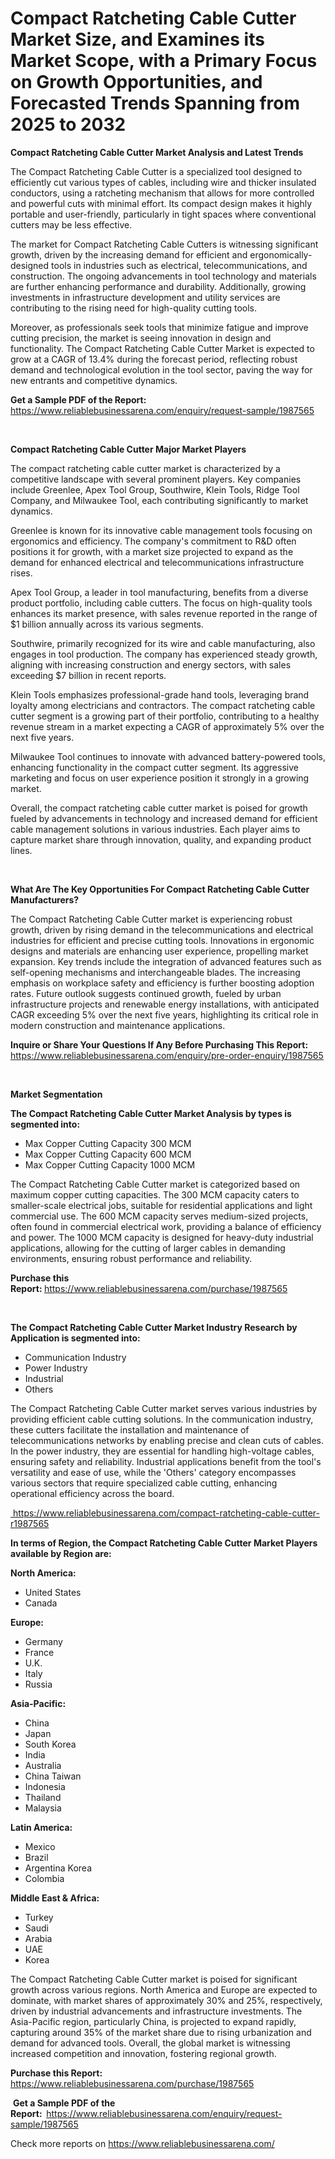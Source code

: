 <p><h1>Compact Ratcheting Cable Cutter Market Size, and Examines its Market Scope, with a Primary Focus on Growth Opportunities, and Forecasted Trends Spanning from 2025 to 2032</h1></p><p><strong>Compact Ratcheting Cable Cutter Market Analysis and Latest Trends</strong></p>
<p><p>The Compact Ratcheting Cable Cutter is a specialized tool designed to efficiently cut various types of cables, including wire and thicker insulated conductors, using a ratcheting mechanism that allows for more controlled and powerful cuts with minimal effort. Its compact design makes it highly portable and user-friendly, particularly in tight spaces where conventional cutters may be less effective.</p><p>The market for Compact Ratcheting Cable Cutters is witnessing significant growth, driven by the increasing demand for efficient and ergonomically-designed tools in industries such as electrical, telecommunications, and construction. The ongoing advancements in tool technology and materials are further enhancing performance and durability. Additionally, growing investments in infrastructure development and utility services are contributing to the rising need for high-quality cutting tools.</p><p>Moreover, as professionals seek tools that minimize fatigue and improve cutting precision, the market is seeing innovation in design and functionality. The Compact Ratcheting Cable Cutter Market is expected to grow at a CAGR of 13.4% during the forecast period, reflecting robust demand and technological evolution in the tool sector, paving the way for new entrants and competitive dynamics.</p></p>
<p><strong>Get a Sample PDF of the Report:&nbsp;</strong> <a href="https://www.reliablebusinessarena.com/enquiry/request-sample/1987565?utm_campaign=2819&utm_medium=2&utm_source=Github&utm_content=ia&utm_term=02032025&utm_id=compact-ratcheting-cable-cutter">https://www.reliablebusinessarena.com/enquiry/request-sample/1987565</a></p>
<p>&nbsp;</p>
<p><strong>Compact Ratcheting Cable Cutter Major Market Players</strong></p>
<p><p>The compact ratcheting cable cutter market is characterized by a competitive landscape with several prominent players. Key companies include Greenlee, Apex Tool Group, Southwire, Klein Tools, Ridge Tool Company, and Milwaukee Tool, each contributing significantly to market dynamics.</p><p>Greenlee is known for its innovative cable management tools focusing on ergonomics and efficiency. The company's commitment to R&D often positions it for growth, with a market size projected to expand as the demand for enhanced electrical and telecommunications infrastructure rises.</p><p>Apex Tool Group, a leader in tool manufacturing, benefits from a diverse product portfolio, including cable cutters. The focus on high-quality tools enhances its market presence, with sales revenue reported in the range of $1 billion annually across its various segments.</p><p>Southwire, primarily recognized for its wire and cable manufacturing, also engages in tool production. The company has experienced steady growth, aligning with increasing construction and energy sectors, with sales exceeding $7 billion in recent reports.</p><p>Klein Tools emphasizes professional-grade hand tools, leveraging brand loyalty among electricians and contractors. The compact ratcheting cable cutter segment is a growing part of their portfolio, contributing to a healthy revenue stream in a market expecting a CAGR of approximately 5% over the next five years.</p><p>Milwaukee Tool continues to innovate with advanced battery-powered tools, enhancing functionality in the compact cutter segment. Its aggressive marketing and focus on user experience position it strongly in a growing market.</p><p>Overall, the compact ratcheting cable cutter market is poised for growth fueled by advancements in technology and increased demand for efficient cable management solutions in various industries. Each player aims to capture market share through innovation, quality, and expanding product lines.</p></p>
<p>&nbsp;</p>
<p><strong>What Are The Key Opportunities For Compact Ratcheting Cable Cutter Manufacturers?</strong></p>
<p><p>The Compact Ratcheting Cable Cutter market is experiencing robust growth, driven by rising demand in the telecommunications and electrical industries for efficient and precise cutting tools. Innovations in ergonomic designs and materials are enhancing user experience, propelling market expansion. Key trends include the integration of advanced features such as self-opening mechanisms and interchangeable blades. The increasing emphasis on workplace safety and efficiency is further boosting adoption rates. Future outlook suggests continued growth, fueled by urban infrastructure projects and renewable energy installations, with anticipated CAGR exceeding 5% over the next five years, highlighting its critical role in modern construction and maintenance applications.</p></p>
<p><strong>Inquire or Share Your Questions If Any Before Purchasing This Report:</strong> <a href="https://www.reliablebusinessarena.com/enquiry/pre-order-enquiry/1987565?utm_campaign=2819&utm_medium=2&utm_source=Github&utm_content=ia&utm_term=02032025&utm_id=compact-ratcheting-cable-cutter">https://www.reliablebusinessarena.com/enquiry/pre-order-enquiry/1987565</a></p>
<p>&nbsp;</p>
<p><strong>Market Segmentation</strong></p>
<p><strong>The Compact Ratcheting Cable Cutter Market Analysis by types is segmented into:</strong></p>
<p><ul><li>Max Copper Cutting Capacity 300 MCM</li><li>Max Copper Cutting Capacity 600 MCM</li><li>Max Copper Cutting Capacity 1000 MCM</li></ul></p>
<p><p>The Compact Ratcheting Cable Cutter market is categorized based on maximum copper cutting capacities. The 300 MCM capacity caters to smaller-scale electrical jobs, suitable for residential applications and light commercial use. The 600 MCM capacity serves medium-sized projects, often found in commercial electrical work, providing a balance of efficiency and power. The 1000 MCM capacity is designed for heavy-duty industrial applications, allowing for the cutting of larger cables in demanding environments, ensuring robust performance and reliability.</p></p>
<p><strong>Purchase this Report:&nbsp;</strong><a href="https://www.reliablebusinessarena.com/purchase/1987565?utm_campaign=2819&utm_medium=2&utm_source=Github&utm_content=ia&utm_term=02032025&utm_id=compact-ratcheting-cable-cutter">https://www.reliablebusinessarena.com/purchase/1987565</a></p>
<p>&nbsp;</p>
<p><strong>The Compact Ratcheting Cable Cutter Market Industry Research by Application is segmented into:</strong></p>
<p><ul><li>Communication Industry</li><li>Power Industry</li><li>Industrial</li><li>Others</li></ul></p>
<p><p>The Compact Ratcheting Cable Cutter market serves various industries by providing efficient cable cutting solutions. In the communication industry, these cutters facilitate the installation and maintenance of telecommunications networks by enabling precise and clean cuts of cables. In the power industry, they are essential for handling high-voltage cables, ensuring safety and reliability. Industrial applications benefit from the tool's versatility and ease of use, while the 'Others' category encompasses various sectors that require specialized cable cutting, enhancing operational efficiency across the board.</p></p>
<p><a href="https://www.reliablebusinessarena.com/compact-ratcheting-cable-cutter-r1987565?utm_campaign=2819&utm_medium=2&utm_source=Github&utm_content=ia&utm_term=02032025&utm_id=compact-ratcheting-cable-cutter">&nbsp;https://www.reliablebusinessarena.com/compact-ratcheting-cable-cutter-r1987565</a></p>
<p><strong>In terms of Region, the Compact Ratcheting Cable Cutter Market Players available by Region are:</strong></p>
<p>
    <p> <strong> North America: </strong>
        <ul>
            <li>United States</li>
            <li>Canada</li>
        </ul>
        </p> 
    <p> <strong> Europe: </strong>
        <ul>
            <li>Germany</li>
            <li>France</li>
            <li>U.K.</li>
            <li>Italy</li>
            <li>Russia</li>
        </ul>
        </p> 
    <p> <strong> Asia-Pacific: </strong>
        <ul>
            <li>China</li>
            <li>Japan</li>
            <li>South Korea</li>
            <li>India</li>
            <li>Australia</li>
            <li>China Taiwan</li>
            <li>Indonesia</li>
            <li>Thailand</li>
            <li>Malaysia</li>
        </ul>
        </p> 
    <p> <strong> Latin America: </strong>
        <ul>
            <li>Mexico</li>
            <li>Brazil</li>
            <li>Argentina Korea</li>
            <li>Colombia</li>
        </ul>
        </p> 
    <p> <strong> Middle East & Africa: </strong>
        <ul>
            <li>Turkey</li>
            <li>Saudi</li>
            <li>Arabia</li>
            <li>UAE</li>
            <li>Korea</li>
        </ul>
    </p>
    </p>
<p><p>The Compact Ratcheting Cable Cutter market is poised for significant growth across various regions. North America and Europe are expected to dominate, with market shares of approximately 30% and 25%, respectively, driven by industrial advancements and infrastructure investments. The Asia-Pacific region, particularly China, is projected to expand rapidly, capturing around 35% of the market share due to rising urbanization and demand for advanced tools. Overall, the global market is witnessing increased competition and innovation, fostering regional growth.</p></p>
<p><strong>Purchase this Report: </strong><a href="https://www.reliablebusinessarena.com/purchase/1987565?utm_campaign=2819&utm_medium=2&utm_source=Github&utm_content=ia&utm_term=02032025&utm_id=compact-ratcheting-cable-cutter">https://www.reliablebusinessarena.com/purchase/1987565</a></p>
<p>&nbsp;<strong>Get a Sample PDF of the Report:&nbsp;&nbsp;</strong><a href="https://www.reliablebusinessarena.com/enquiry/request-sample/1987565?utm_campaign=2819&utm_medium=2&utm_source=Github&utm_content=ia&utm_term=02032025&utm_id=compact-ratcheting-cable-cutter">https://www.reliablebusinessarena.com/enquiry/request-sample/1987565</a></p>
<p><strong></strong></p>
<p>Check more reports on <a href="https://www.reliablebusinessarena.com/?utm_campaign=2819&utm_medium=2&utm_source=Github&utm_content=ia&utm_term=02032025&utm_id=compact-ratcheting-cable-cutter">https://www.reliablebusinessarena.com/</a></p>